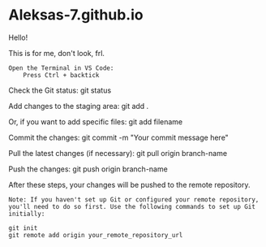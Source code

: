 # Aleksas-7.github.io


Hello!


This is for me, don't look, frl.

    Open the Terminal in VS Code:
        Press Ctrl + backtick

Check the Git status:
    git status

Add changes to the staging area:
    git add .

Or, if you want to add specific files:
    git add filename

Commit the changes:
    git commit -m "Your commit message here"

Pull the latest changes (if necessary):
    git pull origin branch-name

Push the changes:
    git push origin branch-name


After these steps, your changes will be pushed to the remote repository.

    Note: If you haven't set up Git or configured your remote repository, you'll need to do so first. Use the following commands to set up Git initially:

    git init
    git remote add origin your_remote_repository_url
